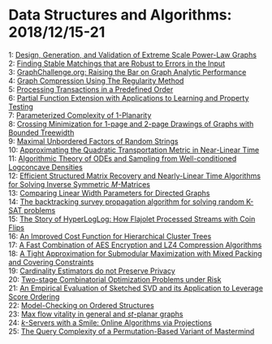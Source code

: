 # Data Structures and Algorithms: 2018/12/15-21  
1: [Design, Generation, and Validation of Extreme Scale Power-Law Graphs](https://doi.org/10.48550/arXiv.1803.01281)  
2: [Finding Stable Matchings that are Robust to Errors in the Input](https://doi.org/10.48550/arXiv.1804.00553)  
3: [GraphChallenge.org: Raising the Bar on Graph Analytic Performance](https://doi.org/10.48550/arXiv.1805.09675)  
4: [Graph Compression Using The Regularity Method](https://doi.org/10.48550/arXiv.1810.07275)  
5: [Processing Transactions in a Predefined Order](https://doi.org/10.48550/arXiv.1812.05727)  
6: [Partial Function Extension with Applications to Learning and Property  Testing](https://doi.org/10.48550/arXiv.1812.05821)  
7: [Parameterized Complexity of 1-Planarity](https://doi.org/10.48550/arXiv.1304.5591)  
8: [Crossing Minimization for 1-page and 2-page Drawings of Graphs with  Bounded Treewidth](https://doi.org/10.48550/arXiv.1408.6321)  
9: [Maximal Unbordered Factors of Random Strings](https://doi.org/10.48550/arXiv.1704.04472)  
10: [Approximating the Quadratic Transportation Metric in Near-Linear Time](https://doi.org/10.48550/arXiv.1810.10046)  
11: [Algorithmic Theory of ODEs and Sampling from Well-conditioned Logconcave  Densities](https://doi.org/10.48550/arXiv.1812.06243)  
12: [Efficient Structured Matrix Recovery and Nearly-Linear Time Algorithms  for Solving Inverse Symmetric $M$-Matrices](https://doi.org/10.48550/arXiv.1812.06295)  
13: [Comparing Linear Width Parameters for Directed Graphs](https://doi.org/10.48550/arXiv.1812.06653)  
14: [The backtracking survey propagation algorithm for solving random K-SAT  problems](https://doi.org/10.48550/arXiv.1508.05117)  
15: [The Story of HyperLogLog: How Flajolet Processed Streams with Coin Flips](https://doi.org/10.48550/arXiv.1805.00612)  
16: [An Improved Cost Function for Hierarchical Cluster Trees](https://doi.org/10.48550/arXiv.1812.02715)  
17: [A Fast Combination of AES Encryption and LZ4 Compression Algorithms](https://doi.org/10.48550/arXiv.1812.07030)  
18: [A Tight Approximation for Submodular Maximization with Mixed Packing and  Covering Constraints](https://doi.org/10.48550/arXiv.1804.10947)  
19: [Cardinality Estimators do not Preserve Privacy](https://doi.org/10.48550/arXiv.1808.05879)  
20: [Two-stage Combinatorial Optimization Problems under Risk](https://doi.org/10.48550/arXiv.1812.07826)  
21: [An Empirical Evaluation of Sketched SVD and its Application to Leverage  Score Ordering](https://doi.org/10.48550/arXiv.1812.07903)  
22: [Model-Checking on Ordered Structures](https://doi.org/10.48550/arXiv.1812.08003)  
23: [Max flow vitality in general and $st$-planar graphs](https://doi.org/10.48550/arXiv.1710.01965)  
24: [$k$-Servers with a Smile: Online Algorithms via Projections](https://doi.org/10.48550/arXiv.1810.07508)  
25: [The Query Complexity of a Permutation-Based Variant of Mastermind](https://doi.org/10.48550/arXiv.1812.08480)  